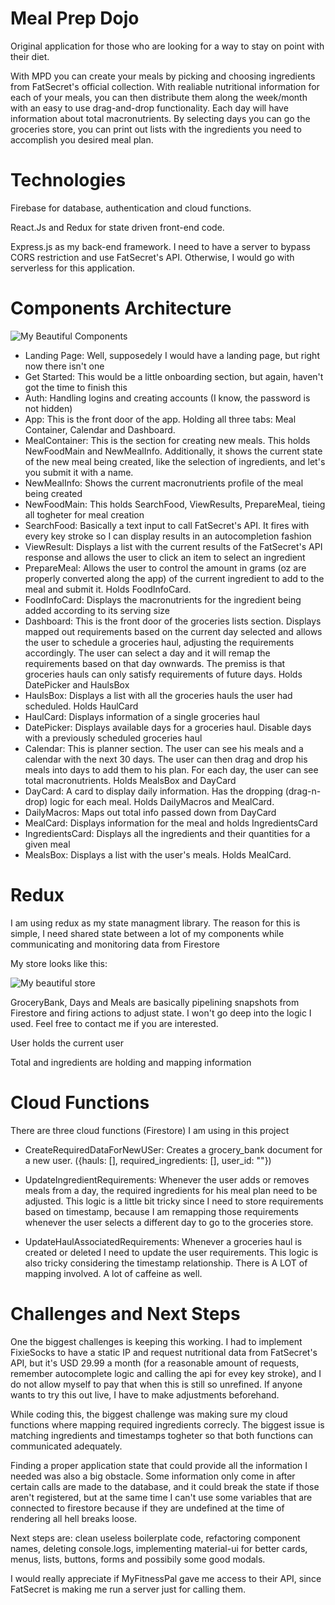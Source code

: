 # Meal Prep Dojo

Original application for those who are looking for a way to stay on point with their diet.

With MPD you can create your meals by picking and choosing ingredients from FatSecret's official collection. With realiable nutritional information for each of your meals, you can then distribute them along the week/month with an easy to use drag-and-drop functionality. Each day will have information about total macronutrients. By selecting days you can go the groceries store, you can print out lists with the ingredients you need to accomplish you desired meal plan.

# Technologies

Firebase for database, authentication and cloud functions.

React.Js and Redux for state driven front-end code.

Express.js as my back-end framework. I need to have a server to bypass CORS restriction and use FatSecret's API. Otherwise, I would go with serverless for this application.

# Components Architecture

![My Beautiful Components](https://i.imgur.com/nOD30U7.jpg)

 - Landing Page: Well, supposedely I would have a landing page, but right now there isn't one
 - Get Started: This would be a little onboarding section, but again, haven't got the time to finish this
 - Auth: Handling logins and creating accounts (I know, the password is not hidden)
 - App: This is the front door of the app. Holding all three tabs: Meal Container, Calendar and Dashboard.
 - MealContainer: This is the section for creating new meals. This holds NewFoodMain and NewMealInfo. Additionally, it shows the current state of the new meal being created, like the selection of ingredients, and let's you submit it with a name.
 - NewMealInfo: Shows the current macronutrients profile of the meal being created
 - NewFoodMain: This holds SearchFood, ViewResults, PrepareMeal, tieing all togheter for meal creation
 - SearchFood: Basically a text input to call FatSecret's API. It fires with every key stroke so I can display results in an autocompletion fashion
 - ViewResult: Displays a list with the current results of the FatSecret's API response and allows the user to click an item to select an ingredient
 - PrepareMeal: Allows the user to control the amount in grams (oz are properly converted along the app) of the current ingredient to add to the meal and submit it. Holds FoodInfoCard.
 - FoodInfoCard: Displays the macronutrients for the ingredient being added according to its serving size
 - Dashboard: This is the front door of the groceries lists section. Displays mapped out requirements based on the current day selected and allows the user to schedule a groceries haul, adjusting the requirements accordingly. The user can select a day and it will remap the requirements based on that day ownwards. The premiss is that groceries hauls can only satisfy requirements of future days. Holds DatePicker and HaulsBox
 - HaulsBox: Displays a list with all the groceries hauls the user had scheduled. Holds HaulCard
 - HaulCard: Displays information of a single groceries haul
 - DatePicker: Displays available days for a groceries haul. Disable days with a previously scheduled groceries haul
 - Calendar: This is planner section. The user can see his meals and a calendar with the next 30 days. The user can then drag and drop his meals into days to add them to his plan. For each day, the user can see total macronutrients. Holds MealsBox and DayCard
 - DayCard: A card to display daily information. Has the dropping (drag-n-drop) logic for each meal. Holds DailyMacros and MealCard.
 - DailyMacros: Maps out total info passed down from DayCard
 - MealCard: Displays information for the meal and holds IngredientsCard
 - IngredientsCard: Displays all the ingredients and their quantities for a given meal
 - MealsBox: Displays a list with the user's meals. Holds MealCard.
 
 # Redux
 
 I am using redux as my state managment library. The reason for this is simple, I need shared state between a lot of my components while communicating and monitoring data from Firestore
 
 My store looks like this:
 
 ![My beautiful store](https://imgur.com/a/s3lV21n)
 
 GroceryBank, Days and Meals are basically pipelining snapshots from Firestore and firing actions to adjust state. I won't go deep into the logic I used. Feel free to contact me if you are interested. 
 
 User holds the current user
 
 Total and ingredients are holding and mapping information
 
 # Cloud Functions
 
 There are three cloud functions (Firestore) I am using in this project
 
- CreateRequiredDataForNewUSer: Creates a grocery_bank document for a new user. ({hauls: [], required_ingredients: [], user_id: ""})

- UpdateIngredientRequirements: Whenever the user adds or removes meals from a day, the required ingredients for his meal plan need to be adjusted. This logic is a little bit tricky since I need to store requirements based on timestamp, because I am remapping those requirements whenever the user selects a different day to go to the groceries store.

- UpdateHaulAssociatedRequirements: Whenever a groceries haul is created or deleted I need to update the user requirements. This logic is also tricky considering the timestamp relationship. There is A LOT of mapping involved. A lot of caffeine as well. 

# Challenges and Next Steps

One the biggest challenges is keeping this working. I had to implement FixieSocks to have a static IP and request nutritional data from FatSecret's API, but it's USD 29.99 a month (for a reasonable amount of requests, remember autocomplete logic and calling the api for evey key stroke), and I do not allow myself to pay that when this is still so unrefined. If anyone wants to try this out live, I have to make adjustments beforehand.

While coding this, the biggest challenge was making sure my cloud functions where mapping required ingredients correcly. The biggest issue is matching ingredients and timestamps togheter so that both functions can communicated adequately. 

Finding a proper application state that could provide all the information I needed was also a big obstacle. Some information only come in after certain calls are made to the database, and it could break the state if those aren't registered, but at the same time I can't use some variables that are connected to firestore because if they are undefined at the time of rendering all hell breaks loose.

Next steps are: clean useless boilerplate code, refactoring component names, deleting console.logs, implementing material-ui for better cards, menus, lists, buttons, forms and possibily some good modals.

I would really appreciate if MyFitnessPal gave me access to their API, since FatSecret is making me run a server just for calling them.

